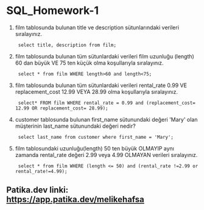 # SQL_Homework-1

1. film tablosunda bulunan title ve description sütunlarındaki verileri sıralayınız.

        select title, description from film;

2. film tablosunda bulunan tüm sütunlardaki verileri film uzunluğu (length) 60 dan büyük VE 75 ten küçük olma koşullarıyla sıralayınız.

        select * from film WHERE length>60 and length<75;

3. film tablosunda bulunan tüm sütunlardaki verileri rental_rate 0.99 VE replacement_cost 12.99 VEYA 28.99 olma koşullarıyla sıralayınız.

        select* FROM film WHERE rental_rate = 0.99 and (replacement_cost= 12.99 OR replacement_cost= 28.99);

4. customer tablosunda bulunan first_name sütunundaki değeri 'Mary' olan müşterinin last_name sütunundaki değeri nedir?

        select last_name from customer where first_name = 'Mary';

5. film tablosundaki uzunluğu(length) 50 ten büyük OLMAYIP aynı zamanda rental_rate değeri 2.99 veya 4.99 OLMAYAN verileri sıralayınız.

        select * from film WHERE (length <= 50) and (rental_rate !=2.99 or rental_rate!=4.99);
        
## Patika.dev linki: https://app.patika.dev/melikehafsa
